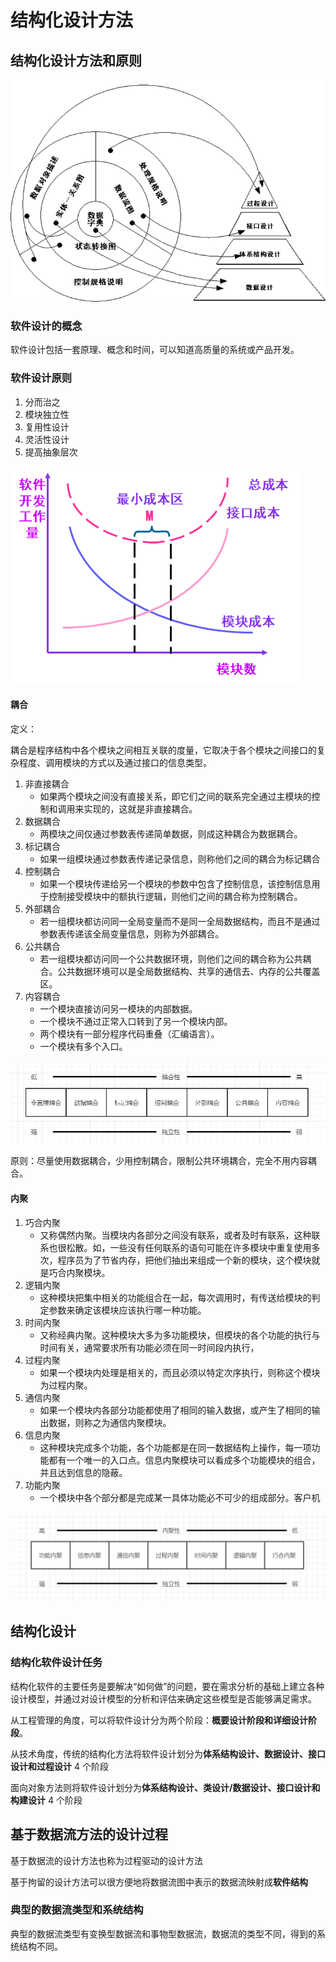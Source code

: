 #  结构化设计方法

## 结构化设计方法和原则

![结构化设计与结构化分析的关系](/soft_engineering/image-20210304170648965.png)

### 软件设计的概念

软件设计包括一套原理、概念和时间，可以知道高质量的系统或产品开发。

### 软件设计原则

1. 分而治之
2. 模块独立性
3. 复用性设计
4. 灵活性设计
5. 提高抽象层次

![image-20210304170418939](/soft_engineering/image-20210304170418939.png)

#### 耦合

定义：

耦合是程序结构中各个模块之间相互关联的度量，它取决于各个模块之间接口的复杂程度、调用模块的方式以及通过接口的信息类型。

1. 非直接耦合
   + 如果两个模块之间没有直接关系，即它们之间的联系完全通过主模块的控制和调用来实现的，这就是非直接耦合。
2. 数据耦合
   + 两模块之间仅通过参数表传递简单数据，则成这种耦合为数据耦合。
3. 标记耦合
   + 如果一组模块通过参数表传递记录信息，则称他们之间的耦合为标记耦合
4. 控制耦合
   + 如果一个模块传递给另一个模块的参数中包含了控制信息，该控制信息用于控制接受模块中的额执行逻辑，则他们之间的耦合称为控制耦合。
5. 外部耦合
   + 若一组模块都访问同一全局变量而不是同一全局数据结构，而且不是通过参数表传递该全局变量信息，则称为外部耦合。
6. 公共耦合
   + 若一组模块都访问同一个公共数据环境，则他们之间的耦合称为公共耦合。公共数据环境可以是全局数据结构、共享的通信去、内存的公共覆盖区。
7. 内容耦合
   + 一个模块直接访问另一模块的内部数据。
   + 一个模块不通过正常入口转到了另一个模块内部。
   + 两个模块有一部分程序代码重叠（汇编语言）。
   + 一个模块有多个入口。

![image-20210304172336987](/soft_engineering/image-20210304172336987.png)

原则：尽量使用数据耦合，少用控制耦合，限制公共环境耦合，完全不用内容耦合。

#### 内聚

1. 巧合内聚
   + 又称偶然内聚。当模块内各部分之间没有联系，或者及时有联系，这种联系也很松散。如，一些没有任何联系的语句可能在许多模块中重复使用多次，程序员为了节省内存，把他们抽出来组成一个新的模块，这个模块就是巧合内聚模块。
2. 逻辑内聚
   + 这种模块把集中相关的功能组合在一起，每次调用时，有传送给模块的判定参数来确定该模块应该执行哪一种功能。
3. 时间内聚
   + 又称经典内聚。这种模块大多为多功能模块，但模块的各个功能的执行与时间有关，通常要求所有功能必须在同一时间段内执行，
4. 过程内聚
   + 如果一个模块内处理是相关的，而且必须以特定次序执行，则称这个模块为过程内聚。
5. 通信内聚
   + 如果一个模块内各部分功能都使用了相同的输入数据，或产生了相同的输出数据，则称之为通信内聚模块。
6. 信息内聚
   + 这种模块完成多个功能，各个功能都是在同一数据结构上操作，每一项功能都有一个唯一的入口点。信息内聚模块可以看成多个功能模块的组合，并且达到信息的隐蔽。
7. 功能内聚
   + 一个模块中各个部分都是完成某一具体功能必不可少的组成部分。客户机 

![image-20210304193200290](/soft_engineering/image-20210304193200290.png)

## 结构化设计

### 结构化软件设计任务

结构化软件的主要任务是要解决“如何做”的问题，要在需求分析的基础上建立各种设计模型，并通过对设计模型的分析和评估来确定这些模型是否能够满足需求。

从工程管理的角度，可以将软件设计分为两个阶段：**概要设计阶段和详细设计阶段**。

从技术角度，传统的结构化方法将软件设计划分为**体系结构设计、数据设计、接口设计和过程设计** 4 个阶段

面向对象方法则将软件设计划分为**体系结构设计、类设计/数据设计、接口设计和构建设计** 4 个阶段

## 基于数据流方法的设计过程

基于数据流的设计方法也称为过程驱动的设计方法

基于拘留的设计方法可以很方便地将数据流图中表示的数据流映射成**软件结构**

### 典型的数据流类型和系统结构

典型的数据流类型有变换型数据流和事物型数据流，数据流的类型不同，得到的系统结构不同。
